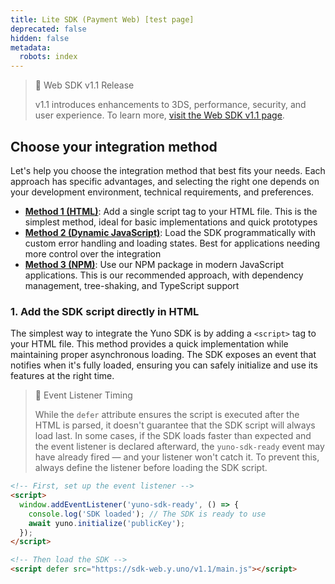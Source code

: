 ```yaml
---
title: Lite SDK (Payment Web) [test page]
deprecated: false
hidden: false
metadata:
  robots: index
---
```

> 📘 Web SDK v1.1 Release
>
> v1.1 introduces enhancements to 3DS, performance, security, and user experience. To learn more, [visit the Web SDK v1.1 page](https://docs.y.uno/docs/yuno-web-sdk-v11).

## Choose your integration method

Let's help you choose the integration method that best fits your needs. Each approach has specific advantages, and selecting the right one depends on your development environment, technical requirements, and preferences.

* **[Method 1 (HTML)](#1-add-the-sdk-script-directly-in-html)**: Add a single script tag to your HTML file. This is the simplest method, ideal for basic implementations and quick prototypes
* **[Method 2 (Dynamic JavaScript)](#2-inject-the-sdk-dynamically-using-javascript)**: Load the SDK programmatically with custom error handling and loading states. Best for applications needing more control over the integration
* **[Method 3 (NPM)](#3-use-the-npm-module)**: Use our NPM package in modern JavaScript applications. This is our recommended approach, with dependency management, tree-shaking, and TypeScript support

### 1. Add the SDK script directly in HTML

The simplest way to integrate the Yuno SDK is by adding a `<script>` tag to your HTML file. This method provides a quick implementation while maintaining proper asynchronous loading. The SDK exposes an event that notifies when it's fully loaded, ensuring you can safely initialize and use its features at the right time.

> 📘 Event Listener Timing
>
> While the `defer` attribute ensures the script is executed after the HTML is parsed, it doesn't guarantee that the SDK script will always load last. In some cases, if the SDK loads faster than expected and the event listener is declared afterward, the `yuno-sdk-ready` event may have already fired — and your listener won't catch it. To prevent this, always define the listener before loading the SDK script.

```html
<!-- First, set up the event listener -->
<script>
  window.addEventListener('yuno-sdk-ready', () => {
    console.log('SDK loaded'); // The SDK is ready to use
    await yuno.initialize('publicKey');
  });
</script>

<!-- Then load the SDK -->
<script defer src="https://sdk-web.y.uno/v1.1/main.js"></script>
```